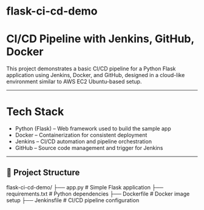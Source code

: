 # flask-ci-cd-demo
# CI/CD Pipeline with Jenkins, GitHub, Docker

This project demonstrates a basic CI/CD pipeline for a Python Flask application using Jenkins, Docker, and GitHub, designed in a cloud-like environment similar to AWS EC2 Ubuntu-based setup.

---

# Tech Stack

- Python (Flask) – Web framework used to build the sample app  
- Docker – Containerization for consistent deployment  
- Jenkins – CI/CD automation and pipeline orchestration  
- GitHub – Source code management and trigger for Jenkins  


---

## 📁 Project Structure
flask-ci-cd-demo/
├── app.py               # Simple Flask application
├── requirements.txt     # Python dependencies
├── Dockerfile           # Docker image setup
├── Jenkinsfile          # CI/CD pipeline configuration

